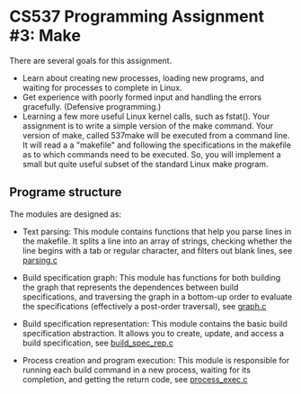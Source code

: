 # CS537 Programming Assignment #3: Make

There are several goals for this assignment.
- Learn about creating new processes, loading new programs, and waiting for processes to complete in Linux.
- Get experience with poorly formed input and handling the errors gracefully. (Defensive programming.)
- Learning a few more useful Linux kernel calls, such as fstat().
Your assignment is to write a simple version of the make command. Your version of make, called 537make will be executed from a command line. It will read a a "makefile" and following the specifications in the makefile as to which commands need to be executed. So, you will implement a small but quite useful subset of the standard Linux make program.

## Programe structure
The modules are designed as:
- Text parsing: This module contains functions that help you parse lines in the makefile. It splits a line into an array of strings, checking whether the line begins with a tab or regular character, and filters out blank lines, see [parsing.c](https://github.com/YSL-1997/OS/blob/master/p3/parsing.c)
- Build specification graph: This module has functions for both building the graph that represents the dependences between build specifications, and traversing the graph in a bottom-up order to evaluate the specifications (effectively a post-order traversal), see [graph.c](https://github.com/YSL-1997/OS/blob/master/p3/graph.c)

- Build specification representation: This module contains the basic build specification abstraction. It allows you to create, update, and access a build specification, see [build_spec_rep.c](https://github.com/YSL-1997/OS/blob/master/p3/build_spec_rep.c)
- Process creation and program execution: This module is responsible for running each build command in a new process, waiting for its completion, and getting the return code, see [process_exec.c](https://github.com/YSL-1997/OS/blob/master/p3/process_exec.c)
